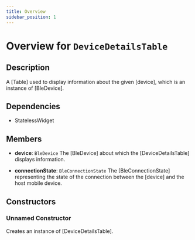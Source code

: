 ```yaml
---
title: Overview
sidebar_position: 1
---
```


# Overview for `DeviceDetailsTable`

## Description

A [Table] used to display information about the given [device], which is an instance of [BleDevice].

## Dependencies

- StatelessWidget

## Members

- **device**: `BleDevice`
  The [BleDevice] about which the [DeviceDetailsTable] displays information.

- **connectionState**: `BleConnectionState`
  The [BleConnectionState] representing the state of the connection between the [device] and the host
 mobile device.

## Constructors

### Unnamed Constructor
Creates an instance of [DeviceDetailsTable].

